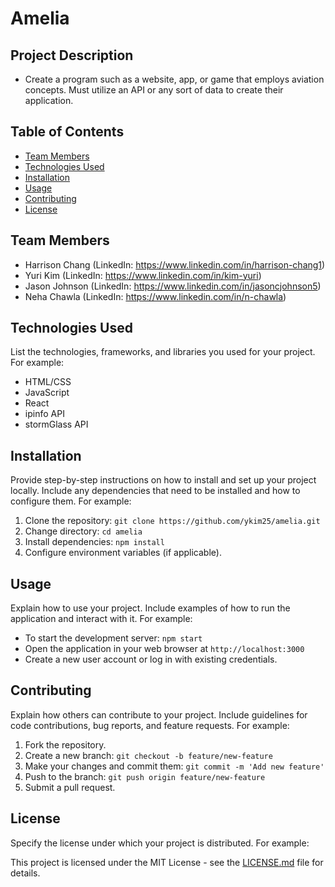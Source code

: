 # Amelia

## Project Description

- Create a program such as a website, app, or game that employs aviation concepts. Must utilize an API or any sort of data to create their application.

## Table of Contents

- [Team Members](#team-members)
- [Technologies Used](#technologies-used)
- [Installation](#installation)
- [Usage](#usage)
- [Contributing](#contributing)
- [License](#license)

## Team Members

- Harrison Chang (LinkedIn: https://www.linkedin.com/in/harrison-chang1)
- Yuri Kim (LinkedIn: https://www.linkedin.com/in/kim-yuri)
- Jason Johnson (LinkedIn: https://www.linkedin.com/in/jasoncjohnson5)
- Neha Chawla (LinkedIn: https://www.linkedin.com/in/n-chawla)

## Technologies Used

List the technologies, frameworks, and libraries you used for your project. For example:

- HTML/CSS
- JavaScript
- React
- ipinfo API
- stormGlass API

## Installation

Provide step-by-step instructions on how to install and set up your project locally. Include any dependencies that need to be installed and how to configure them. For example:

1. Clone the repository: `git clone https://github.com/ykim25/amelia.git`
2. Change directory: `cd amelia`
3. Install dependencies: `npm install`
4. Configure environment variables (if applicable).

## Usage

Explain how to use your project. Include examples of how to run the application and interact with it. For example:

- To start the development server: `npm start`
- Open the application in your web browser at `http://localhost:3000`
- Create a new user account or log in with existing credentials.

## Contributing

Explain how others can contribute to your project. Include guidelines for code contributions, bug reports, and feature requests. For example:

1. Fork the repository.
2. Create a new branch: `git checkout -b feature/new-feature`
3. Make your changes and commit them: `git commit -m 'Add new feature'`
4. Push to the branch: `git push origin feature/new-feature`
5. Submit a pull request.

## License

Specify the license under which your project is distributed. For example:

This project is licensed under the MIT License - see the [LICENSE.md](LICENSE.md) file for details.
